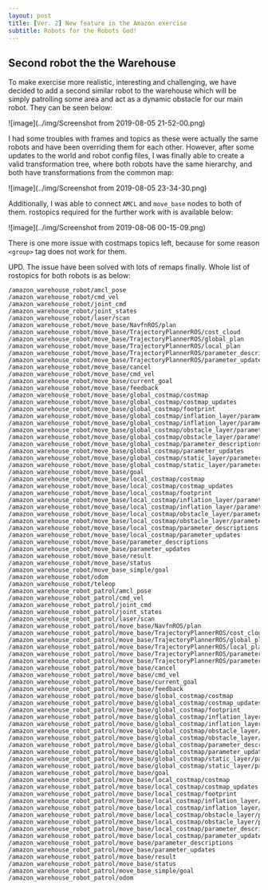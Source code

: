```yaml
---
layout: post
title: [Ver. 2] New feature in the Amazon exercise
subtitle: Robots for the Robots God!
---
```


## Second robot the the Warehouse

To make exercise more realistic, interesting and challenging, we have decided to add a second similar robot to the warehouse which will be simply patrolling some area and act as a dynamic obstacle for our main robot. They can be seen below:

![image](../img/Screenshot from 2019-08-05 21-52-00.png)

I had some troubles with frames and topics as these were actually the same robots and have been overriding them for each other. However, after some updates to the world and robot config files, I was finally able to create a valid transformation tree, where both robots have the same hierarchy, and both have transformations from the common map:

![image](../img/Screenshot from 2019-08-05 23-34-30.png)

Additionally, I was able to connect ```AMCL``` and ```move_base``` nodes to both of them. rostopics required for the further work with is available below:

![image](../img/Screenshot from 2019-08-06 00-15-09.png)

There is one more issue with costmaps topics left, because for some reason ```<group>``` tag does not work for them. 

UPD. The issue have been solved with lots of remaps finally. Whole list of rostopics for both robots is as below:
```
/amazon_warehouse_robot/amcl_pose
/amazon_warehouse_robot/cmd_vel
/amazon_warehouse_robot/joint_cmd
/amazon_warehouse_robot/joint_states
/amazon_warehouse_robot/laser/scan
/amazon_warehouse_robot/move_base/NavfnROS/plan
/amazon_warehouse_robot/move_base/TrajectoryPlannerROS/cost_cloud
/amazon_warehouse_robot/move_base/TrajectoryPlannerROS/global_plan
/amazon_warehouse_robot/move_base/TrajectoryPlannerROS/local_plan
/amazon_warehouse_robot/move_base/TrajectoryPlannerROS/parameter_descriptions
/amazon_warehouse_robot/move_base/TrajectoryPlannerROS/parameter_updates
/amazon_warehouse_robot/move_base/cancel
/amazon_warehouse_robot/move_base/cmd_vel
/amazon_warehouse_robot/move_base/current_goal
/amazon_warehouse_robot/move_base/feedback
/amazon_warehouse_robot/move_base/global_costmap/costmap
/amazon_warehouse_robot/move_base/global_costmap/costmap_updates
/amazon_warehouse_robot/move_base/global_costmap/footprint
/amazon_warehouse_robot/move_base/global_costmap/inflation_layer/parameter_descriptions
/amazon_warehouse_robot/move_base/global_costmap/inflation_layer/parameter_updates
/amazon_warehouse_robot/move_base/global_costmap/obstacle_layer/parameter_descriptions
/amazon_warehouse_robot/move_base/global_costmap/obstacle_layer/parameter_updates
/amazon_warehouse_robot/move_base/global_costmap/parameter_descriptions
/amazon_warehouse_robot/move_base/global_costmap/parameter_updates
/amazon_warehouse_robot/move_base/global_costmap/static_layer/parameter_descriptions
/amazon_warehouse_robot/move_base/global_costmap/static_layer/parameter_updates
/amazon_warehouse_robot/move_base/goal
/amazon_warehouse_robot/move_base/local_costmap/costmap
/amazon_warehouse_robot/move_base/local_costmap/costmap_updates
/amazon_warehouse_robot/move_base/local_costmap/footprint
/amazon_warehouse_robot/move_base/local_costmap/inflation_layer/parameter_descriptions
/amazon_warehouse_robot/move_base/local_costmap/inflation_layer/parameter_updates
/amazon_warehouse_robot/move_base/local_costmap/obstacle_layer/parameter_descriptions
/amazon_warehouse_robot/move_base/local_costmap/obstacle_layer/parameter_updates
/amazon_warehouse_robot/move_base/local_costmap/parameter_descriptions
/amazon_warehouse_robot/move_base/local_costmap/parameter_updates
/amazon_warehouse_robot/move_base/parameter_descriptions
/amazon_warehouse_robot/move_base/parameter_updates
/amazon_warehouse_robot/move_base/result
/amazon_warehouse_robot/move_base/status
/amazon_warehouse_robot/move_base_simple/goal
/amazon_warehouse_robot/odom
/amazon_warehouse_robot/teleop
/amazon_warehouse_robot_patrol/amcl_pose
/amazon_warehouse_robot_patrol/cmd_vel
/amazon_warehouse_robot_patrol/joint_cmd
/amazon_warehouse_robot_patrol/joint_states
/amazon_warehouse_robot_patrol/laser/scan
/amazon_warehouse_robot_patrol/move_base/NavfnROS/plan
/amazon_warehouse_robot_patrol/move_base/TrajectoryPlannerROS/cost_cloud
/amazon_warehouse_robot_patrol/move_base/TrajectoryPlannerROS/global_plan
/amazon_warehouse_robot_patrol/move_base/TrajectoryPlannerROS/local_plan
/amazon_warehouse_robot_patrol/move_base/TrajectoryPlannerROS/parameter_descriptions
/amazon_warehouse_robot_patrol/move_base/TrajectoryPlannerROS/parameter_updates
/amazon_warehouse_robot_patrol/move_base/cancel
/amazon_warehouse_robot_patrol/move_base/cmd_vel
/amazon_warehouse_robot_patrol/move_base/current_goal
/amazon_warehouse_robot_patrol/move_base/feedback
/amazon_warehouse_robot_patrol/move_base/global_costmap/costmap
/amazon_warehouse_robot_patrol/move_base/global_costmap/costmap_updates
/amazon_warehouse_robot_patrol/move_base/global_costmap/footprint
/amazon_warehouse_robot_patrol/move_base/global_costmap/inflation_layer/parameter_descriptions
/amazon_warehouse_robot_patrol/move_base/global_costmap/inflation_layer/parameter_updates
/amazon_warehouse_robot_patrol/move_base/global_costmap/obstacle_layer/parameter_descriptions
/amazon_warehouse_robot_patrol/move_base/global_costmap/obstacle_layer/parameter_updates
/amazon_warehouse_robot_patrol/move_base/global_costmap/parameter_descriptions
/amazon_warehouse_robot_patrol/move_base/global_costmap/parameter_updates
/amazon_warehouse_robot_patrol/move_base/global_costmap/static_layer/parameter_descriptions
/amazon_warehouse_robot_patrol/move_base/global_costmap/static_layer/parameter_updates
/amazon_warehouse_robot_patrol/move_base/goal
/amazon_warehouse_robot_patrol/move_base/local_costmap/costmap
/amazon_warehouse_robot_patrol/move_base/local_costmap/costmap_updates
/amazon_warehouse_robot_patrol/move_base/local_costmap/footprint
/amazon_warehouse_robot_patrol/move_base/local_costmap/inflation_layer/parameter_descriptions
/amazon_warehouse_robot_patrol/move_base/local_costmap/inflation_layer/parameter_updates
/amazon_warehouse_robot_patrol/move_base/local_costmap/obstacle_layer/parameter_descriptions
/amazon_warehouse_robot_patrol/move_base/local_costmap/obstacle_layer/parameter_updates
/amazon_warehouse_robot_patrol/move_base/local_costmap/parameter_descriptions
/amazon_warehouse_robot_patrol/move_base/local_costmap/parameter_updates
/amazon_warehouse_robot_patrol/move_base/parameter_descriptions
/amazon_warehouse_robot_patrol/move_base/parameter_updates
/amazon_warehouse_robot_patrol/move_base/result
/amazon_warehouse_robot_patrol/move_base/status
/amazon_warehouse_robot_patrol/move_base_simple/goal
/amazon_warehouse_robot_patrol/odom
```
